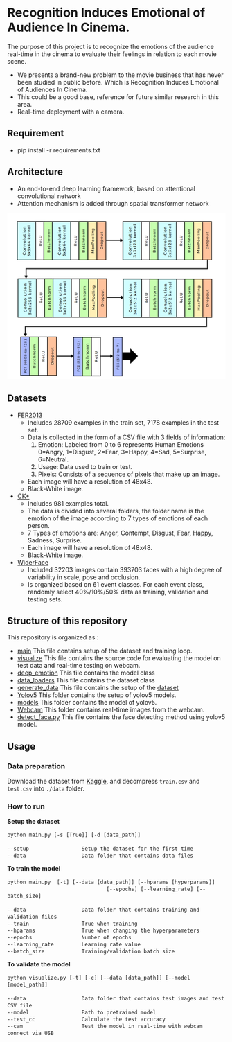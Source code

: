 # Recognition Induces Emotional of Audience In Cinema.
The purpose of this project is to recognize the emotions of the audience real-time in the cinema to evaluate their feelings in relation to each movie scene.
* We presents a brand-new problem to the movie business that has never been studied in
public before. Which is Recognition Induces Emotional of Audiences In Cinema.
* This could be a good base, reference for future similar research in this area.
* Real-time deployment with a camera.
## Requirement
* pip install -r requirements.txt


## Architecture
* An end-to-end deep learning framework, based on attentional convolutional network
* Attention mechanism is added through spatial transformer network


<p align="center">
  <img src="imgs/net_arch.png" width="960" title="Deep-Emotion Architecture">
</p>


## Datasets
* [FER2013](https://www.kaggle.com/c/challenges-in-representation-learning-facial-expression-recognition-challenge/data)
  + Includes 28709 examples in the train set, 7178 examples in the test set.
  + Data is collected in the form of a CSV file with 3 fields of information:
    1. Emotion: Labeled from 0 to 6 represents Human Emotions 0=Angry, 1=Disgust, 2=Fear, 3=Happy, 4=Sad, 5=Surprise, 6=Neutral.
    2. Usage: Data used to train or test.
    3. Pixels: Consists of a sequence of pixels that make up an image.
  + Each image will have a resolution of 48x48.
  + Black-White image.
* [CK+](https://www.kaggle.com/datasets/shawon10/ckplus)
  + Includes 981 examples total.
  + The data is divided into several folders, the folder name is the emotion of the image
  according to 7 types of emotions of each person.
  + 7 Types of emotions are: Anger, Contempt, Disgust, Fear, Happy, Sadness, Surprise.
  + Each image will have a resolution of 48x48.
  + Black-White image.
* [WiderFace](http://shuoyang1213.me/WIDERFACE/)
  + Included 32203 images contain 393703 faces with a high degree of variability in
  scale, pose and occlusion.
  + Is organized based on 61 event classes. For each event class, randomly select
  40%/10%/50% data as training, validation and testing sets.
  
## Structure of this repository
This repository is organized as :
* [main](/main.py) This file contains setup of the dataset and training loop.
* [visualize](/visualize.py) This file contains the source code for evaluating the model on test data and real-time testing on webcam.
* [deep_emotion](/deep_emotion.py) This file contains the model class
* [data_loaders](/data_loaders.py) This file contains the dataset class
* [generate_data](/generate_data.py) This file contains the setup of the [dataset](https://www.kaggle.com/c/challenges-in-representation-learning-facial-expression-recognition-challenge/data)
* [Yolov5](/Yolov5) This folder contains the setup of yolov5 models.
* [models](/models) This folder contains the model of yolov5.
* [Webcam](/Webcam) This folder contains real-time images from the webcam.
* [detect_face.py](/detect_face.py) This file contains the face detecting method using yolov5 model.



## Usage

### Data preparation
Download the dataset from [Kaggle](https://www.kaggle.com/c/challenges-in-representation-learning-facial-expression-recognition-challenge/data), and decompress ```train.csv``` and ```test.csv``` into ```./data``` folder.

### How to run
**Setup the dataset**
```
python main.py [-s [True]] [-d [data_path]]

--setup                 Setup the dataset for the first time
--data                  Data folder that contains data files
```

**To train the model**
```
python main.py  [-t] [--data [data_path]] [--hparams [hyperparams]]
                                [--epochs] [--learning_rate] [--batch_size]

--data                  Data folder that contains training and validation files
--train                 True when training
--hparams               True when changing the hyperparameters
--epochs                Number of epochs
--learning_rate         Learning rate value
--batch_size            Training/validation batch size
```
 
**To validate the model**
```
python visualize.py [-t] [-c] [--data [data_path]] [--model [model_path]]

--data                  Data folder that contains test images and test CSV file
--model                 Path to pretrained model
--test_cc               Calculate the test accuracy
--cam                   Test the model in real-time with webcam connect via USB
```
